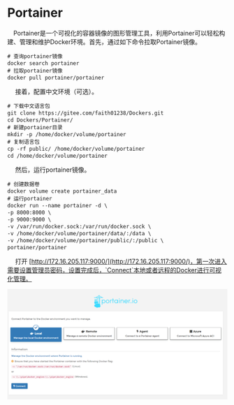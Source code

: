 # Portainer

​	　Portainer是一个可视化的容器镜像的图形管理工具，利用Portainer可以轻松构建、管理和维护Docker环境。首先，通过如下命令拉取Portainer镜像。

```shell
# 查询portainer镜像
docker search portainer
# 拉取portainer镜像
docker pull portainer/portainer
```

​	　接着，配置中文环境（可选）。

```shell
# 下载中文语言包
git clone https://gitee.com/faith01238/Dockers.git 
cd Dockers/Portainer/
# 新建portainer目录
mkdir -p /home/docker/volume/portainer
# 复制语言包
cp -rf public/ /home/docker/volume/portainer
cd /home/docker/volume/portainer
```

​	　然后，运行portainer镜像。

```shell
# 创建数据卷
docker volume create portainer_data
# 运行portainer
docker run --name portainer -d \
-p 8000:8000 \
-p 9000:9000 \
-v /var/run/docker.sock:/var/run/docker.sock \
-v /home/docker/volume/portainer/data/:/data \
-v /home/docker/volume/portainer/public/:/public \
portainer/portainer
```

​	　打开 [http://172.16.205.117:9000/](http://172.16.205.117:9000/)，第一次进入需要设置管理员密码，设置完成后，`Connect`本地或者远程的Docker进行可视化管理。

![1616656604997](./images/1616650327214.png)

